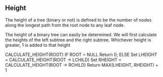 ## Height
The height of a tree (binary or not) is defined to be the number of nodes along the longest path from the root node to any leaf node.

The height of a binary tree can easily be determined. We will first calculate the heights of the left subtree and the right subtree. Whichever height is greater, 1 is added to that height

CALCULATE_HEIGHT(ROOT)
  IF ROOT = NULL
    Return 0;
  ELSE
    Set LHEIGHT = CALCULATE_HEIGHT(ROOT -> LCHILD)
    Set RHEIGHT = CALCULATE_HEIGHT(ROOT -> RCHILD)
    Return MAX(LHEIGHT, RHEIGHT) + 1
